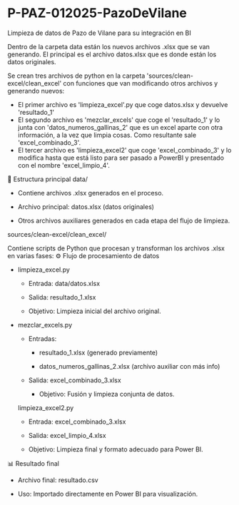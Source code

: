 # P-PAZ-012025-PazoDeVilane
Limpieza de datos de Pazo de Vilane para su integración en BI

Dentro de la carpeta data están los nuevos archivos .xlsx que se van generando. El principal es el archivo datos.xlsx que es donde están los datos originales.

Se crean tres archivos de python en la carpeta 'sources/clean-excel/clean_excel' con funciones que van modificando otros archivos y generando nuevos:
  - El primer archivo es 'limpieza_excel'.py que coge datos.xlsx y devuelve 'resultado_1'
  - El segundo archivo es 'mezclar_excels' que coge el 'resultado_1' y lo junta con 'datos_numeros_gallinas_2' que es un excel aparte con otra información, a la vez que limpia cosas. Como resultante sale 'excel_combinado_3'.
  - El tercer archivo es 'limpieza_excel2' que coge 'excel_combinado_3' y lo modifica hasta que está listo para ser pasado a PowerBI y presentado con el nombre 'excel_limpio_4'.


📂 Estructura principal
data/

  - Contiene archivos .xlsx generados en el proceso.

  - Archivo principal: datos.xlsx (datos originales)

  - Otros archivos auxiliares generados en cada etapa del flujo de limpieza.

sources/clean-excel/clean_excel/

Contiene scripts de Python que procesan y transforman los archivos .xlsx en varias fases:
⚙️ Flujo de procesamiento de datos

  - limpieza_excel.py

     - Entrada: data/datos.xlsx

     - Salida: resultado_1.xlsx

     - Objetivo: Limpieza inicial del archivo original.

  - mezclar_excels.py

     - Entradas:

        - resultado_1.xlsx (generado previamente)

        - datos_numeros_gallinas_2.xlsx (archivo auxiliar con más info)

      - Salida: excel_combinado_3.xlsx

        - Objetivo: Fusión y limpieza conjunta de datos.

    limpieza_excel2.py

     - Entrada: excel_combinado_3.xlsx

     - Salida: excel_limpio_4.xlsx

     - Objetivo: Limpieza final y formato adecuado para Power BI.
  

📊 Resultado final

   + Archivo final: resultado.csv

   + Uso: Importado directamente en Power BI para visualización.
